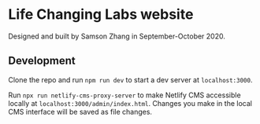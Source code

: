 # Life Changing Labs website

Designed and built by Samson Zhang in September-October 2020.

## Development

Clone the repo and run `npm run dev` to start a dev server at `localhost:3000`.

Run `npx run netlify-cms-proxy-server` to make Netlify CMS accessible locally at `localhost:3000/admin/index.html`. Changes you make in the local CMS interface will be saved as file changes.